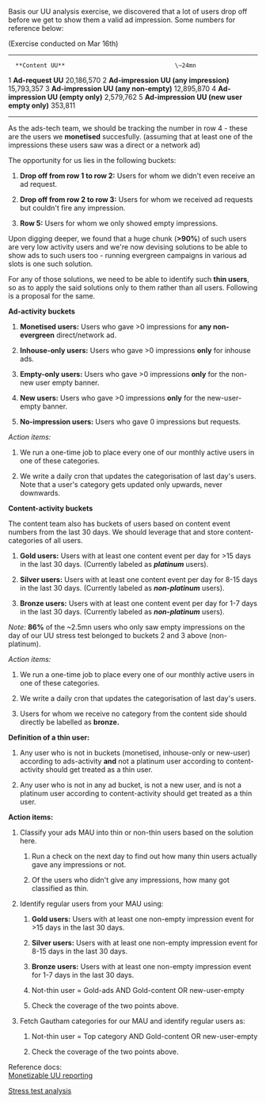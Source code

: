 Basis our UU analysis exercise, we discovered that a lot of users drop
off before we get to show them a valid ad impression. Some numbers for
reference below:

(Exercise conducted on Mar 16th)

  --- -------------------------------------------- ------------
      **Content UU**                               \~24mn
  1   **Ad-request UU**                            20,186,570
  2   **Ad-impression UU (any impression)**        15,793,357
  3   **Ad-impression UU (any non-empty)**         12,895,870
  4   **Ad-impression UU (empty only)**            2,579,762
  5   **Ad-impression UU (new user empty only)**   353,811
  --- -------------------------------------------- ------------

As the ads-tech team, we should be tracking the number in row 4 - these
are the users we **monetised** succesfully. (assuming that at least one
of the impressions these users saw was a direct or a network ad)

The opportunity for us lies in the following buckets:

1.  **Drop off from row 1 to row 2:** Users for whom we didn't even
    receive an ad request.

2.  **Drop off from row 2 to row 3:** Users for whom we received ad
    requests but couldn't fire any impression.

3.  **Row 5:** Users for whom we only showed empty impressions.

Upon digging deeper, we found that a huge chunk (**\>90%**) of such
users are very low activity users and we're now devising solutions to be
able to show ads to such users too - running evergreen campaigns in
various ad slots is one such solution.

For any of those solutions, we need to be able to identify such **thin
users**, so as to apply the said solutions only to them rather than all
users. Following is a proposal for the same.

**Ad-activity buckets**

1.  **Monetised users:** Users who gave \>0 impressions for **any
    non-evergreen** direct/network ad.

2.  **Inhouse-only users:** Users who gave \>0 impressions **only** for
    inhouse ads.

3.  **Empty-only users:** Users who gave \>0 impressions **only** for
    the non-new user empty banner.

4.  **New users:** Users who gave \>0 impressions **only** for the
    new-user-empty banner.

5.  **No-impression users:** Users who gave 0 impressions but requests.

*Action items:*

1.  We run a one-time job to place every one of our monthly active users
    in one of these categories.

2.  We write a daily cron that updates the categorisation of last day's
    users. Note that a user's category gets updated only upwards, never
    downwards.

**Content-activity buckets**

The content team also has buckets of users based on content event
numbers from the last 30 days. We should leverage that and store
content-categories of all users.

1.  **Gold users:** Users with at least one content event per day for
    \>15 days in the last 30 days. (Currently labeled as ***platinum***
    users).

2.  **Silver users:** Users with at least one content event per day for
    8-15 days in the last 30 days. (Currently labeled as
    ***non-platinum*** users).

3.  **Bronze users:** Users with at least one content event per day for
    1-7 days in the last 30 days. (Currently labeled as
    ***non-platinum*** users).

*Note:* **86%** of the \~2.5mn users who only saw empty impressions on
the day of our UU stress test belonged to buckets 2 and 3 above
(non-platinum).

*Action items:*

1.  We run a one-time job to place every one of our monthly active users
    in one of these categories.

2.  We write a daily cron that updates the categorisation of last day's
    users.

3.  Users for whom we receive no category from the content side should
    directly be labelled as **bronze.**

**Definition of a thin user:**

1.  Any user who is not in buckets (monetised, inhouse-only or new-user)
    according to ads-activity **and** not a platinum user according to
    content-activity should get treated as a thin user.

2.  Any user who is not in any ad bucket, is not a new user, and is not
    a platinum user according to content-activity should get treated as
    a thin user.

**Action items:**

1.  Classify your ads MAU into thin or non-thin users based on the
    solution here.

    1.  Run a check on the next day to find out how many thin users
        actually gave any impressions or not.

    2.  Of the users who didn't give any impressions, how many got
        classified as thin.

2.  Identify regular users from your MAU using:

    1.  **Gold users:** Users with at least one non-empty impression
        event for \>15 days in the last 30 days.

    2.  **Silver users:** Users with at least one non-empty impression
        event for 8-15 days in the last 30 days.

    3.  **Bronze users:** Users with at least one non-empty impression
        event for 1-7 days in the last 30 days.

    4.  Not-thin user = Gold-ads AND Gold-content OR new-user-empty

    5.  Check the coverage of the two points above.

3.  Fetch Gautham categories for our MAU and identify regular users as:

    1.  Not-thin user = Top category AND Gold-content OR new-user-empty

    2.  Check the coverage of the two points above.

Reference docs:\
[Monetizable UU
reporting](https://docs.google.com/document/d/1Ai4yH-VqJHHquvfMatEOoeYoM-KLW1r9lRB3Hm5uGMg/edit#)

[Stress test
analysis](https://docs.google.com/spreadsheets/d/10KQ-idbeglRfHoD-oeC8dflX24ErjWpO_EPDgl9m2wM/edit#gid=0)
